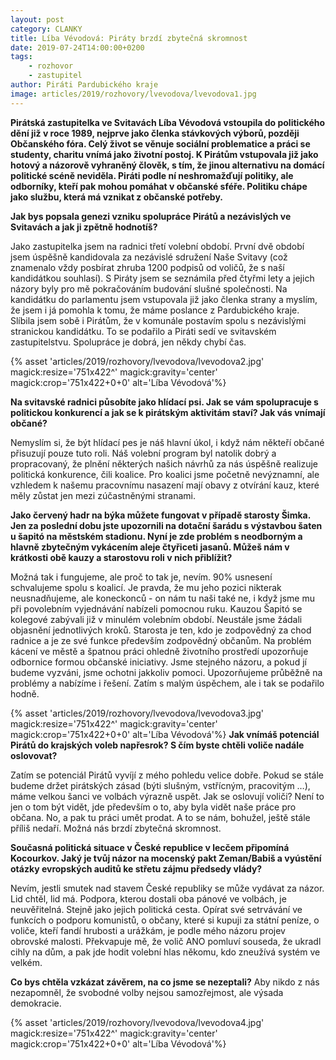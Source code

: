 ```yaml
---
layout: post
category: CLANKY
title: Líba Vévodová: Piráty brzdí zbytečná skromnost
date: 2019-07-24T14:00:00+0200
tags: 
    - rozhovor
    - zastupitel
author: Piráti Pardubického kraje
image: articles/2019/rozhovory/lvevodova/lvevodova1.jpg
---
```

**Pirátská zastupitelka ve Svitavách Líba Vévodová vstoupila do politického dění již v roce 1989, nejprve jako členka stávkových výborů, později Občanského fóra. Celý život se věnuje sociální problematice a práci se studenty, charitu vnímá jako životní postoj. K Pirátům vstupovala již jako hotový a názorově vyhraněný člověk, s tím, že jinou alternativu na domácí politické scéně neviděla. Piráti podle ní neshromažďují politiky, ale odborníky, kteří pak mohou pomáhat v občanské sféře. Politiku chápe jako službu, která má vznikat z občanské potřeby.** 

**Jak bys popsala genezi vzniku spolupráce Pirátů a nezávislých ve Svitavách a jak ji zpětně hodnotíš?**

Jako zastupitelka jsem na radnici třetí volební období. První dvě období jsem úspěšně kandidovala za nezávislé sdružení Naše Svitavy (což znamenalo vždy posbírat zhruba 1200 podpisů od voličů, že s naší kandidátkou souhlasí). S Piráty jsem se seznámila před čtyřmi lety a jejich názory byly pro mě pokračováním budování slušné společnosti. Na kandidátku do parlamentu jsem vstupovala již jako členka strany a myslím, že jsem i já pomohla k tomu, že máme poslance z Pardubického kraje. Slíbila jsem sobě i Pirátům, že v komunále postavím spolu s nezávislými stranickou kandidátku. To se podařilo a Piráti sedí ve  svitavském zastupitelstvu. Spolupráce je dobrá, jen někdy chybí čas.

{% asset 'articles/2019/rozhovory/lvevodova/lvevodova2.jpg' magick:resize='751x422^' 
magick:gravity='center' magick:crop='751x422+0+0' alt='Líba Vévodová'%}

**Na svitavské radnici působíte jako hlídací psi. Jak se vám spolupracuje s politickou konkurencí a jak se k pirátským aktivitám staví? Jak vás vnímají občané?**

Nemyslím si, že být hlídací pes je náš hlavní úkol, i když nám někteří občané přisuzují pouze tuto roli. Náš volební program byl natolik dobrý a propracovaný, že plnění některých našich návrhů za nás úspěšně realizuje politická konkurence, čili koalice. Pro koalici jsme početně nevýznamní, ale vzhledem k našemu pracovnímu nasazení mají obavy z otvírání kauz, které měly zůstat jen mezi zúčastněnými stranami.

**Jako červený hadr na býka můžete fungovat v případě starosty Šimka. Jen za poslední dobu jste upozornili na dotační šarádu s výstavbou šaten u šapitó na městském stadionu. Nyní je zde problém s neodborným a hlavně zbytečným vykácením aleje čtyřiceti jasanů. Můžeš nám v krátkosti obě kauzy a starostovu roli v nich přiblížit?**

Možná tak i fungujeme, ale proč to tak je, nevím. 90% usnesení schvalujeme spolu s koalicí. Je pravda, že mu jeho pozici nikterak neusnadňujeme, ale koneckonců - on nám tu naši také ne, i když jsme mu při povolebním vyjednávání nabízeli pomocnou ruku. Kauzou Šapitó se kolegové zabývali již v minulém volebním období. Neustále jsme žádali  objasnění jednotlivých kroků. Starosta je ten, kdo je zodpovědný za chod radnice a je ze své funkce především zodpovědný občanům. Na problém kácení ve městě a špatnou práci ohledně životního prostředí upozorňuje odbornice formou občanské iniciativy. Jsme stejného názoru, a pokud jí budeme vyzváni, jsme ochotni jakkoliv pomoci. Upozorňujeme průběžně na problémy a nabízíme i řešení. Zatím s malým úspěchem, ale i tak se podařilo hodně. 

{% asset 'articles/2019/rozhovory/lvevodova/lvevodova3.jpg' magick:resize='751x422^' 
magick:gravity='center' magick:crop='751x422+0+0' alt='Líba Vévodová'%}
**Jak vnímáš potenciál Pirátů do krajských voleb napřesrok? S čím byste chtěli voliče nadále oslovovat?**

Zatím se potenciál Pirátů vyvíjí z mého pohledu velice dobře. Pokud se stále budeme držet pirátských zásad (býti slušným, vstřícným, pracovitým …), máme velkou šanci ve volbách výrazně uspět. Jak se oslovují voliči? Není to jen o tom být vidět, jde především o to, aby byla vidět naše práce pro občana. No, a pak tu práci umět prodat. A to se nám, bohužel, ještě stále příliš nedaří. Možná nás brzdí zbytečná skromnost.

**Současná politická situace v České republice v lecčem připomíná Kocourkov. Jaký je tvůj názor na mocenský pakt Zeman/Babiš a vyústění otázky evropských auditů ke střetu zájmu předsedy vlády?**

Nevím, jestli smutek nad stavem České republiky se může vydávat za názor. Lid chtěl, lid má. Podpora, kterou dostali oba pánové ve volbách, je neuvěřitelná. Stejně jako jejich politická cesta. Opírat své setrvávání ve funkcích o podporu komunistů, o občany, které si kupuji za státní peníze, o voliče, kteří fandí hrubosti a urážkám,  je podle mého názoru projev obrovské malosti. Překvapuje mě, že volič ANO pomluví souseda, že ukradl cihly na dům, a pak jde hodit volební hlas někomu, kdo zneužívá systém ve velkém.

**Co bys chtěla vzkázat závěrem, na co jsme se nezeptali?**
Aby nikdo z nás nezapomněl, že svobodné volby nejsou samozřejmost, ale výsada demokracie.

{% asset 'articles/2019/rozhovory/lvevodova/lvevodova4.jpg' magick:resize='751x422^' 
magick:gravity='center' magick:crop='751x422+0+0' alt='Líba Vévodová'%}
